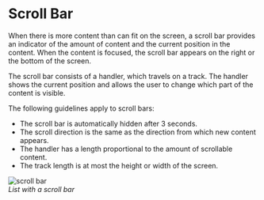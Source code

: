 # Scroll Bar

When there is more content than can fit on the screen, a scroll bar provides an indicator of the amount of content and the current position in the content. When the content is focused, the scroll bar appears on the right or the bottom of the screen.

The scroll bar consists of a handler, which travels on a track. The handler shows the current position and allows the user to change which part of the content is visible.

The following guidelines apply to scroll bars:

-   The scroll bar is automatically hidden after 3 seconds.
-   The scroll direction is the same as the direction from which new content appears.
-   The handler has a length proportional to the amount of scrollable content.
-   <span>The track length is at most the height or width of the screen.</span>



![scroll bar](media/uc_01_3_ui_scroll_bar-850x478.png)  
*List with a scroll bar*
